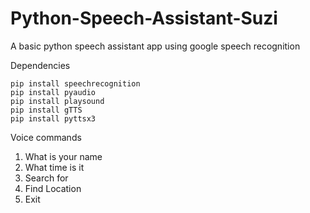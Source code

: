# Python-Speech-Assistant-Suzi
A basic python speech assistant app using google speech recognition

Dependencies
```
pip install speechrecognition
pip install pyaudio
pip install playsound
pip install gTTS
pip install pyttsx3
```

Voice commands

1. What is your name
2. What time is it
3. Search for
4. Find Location
5. Exit
